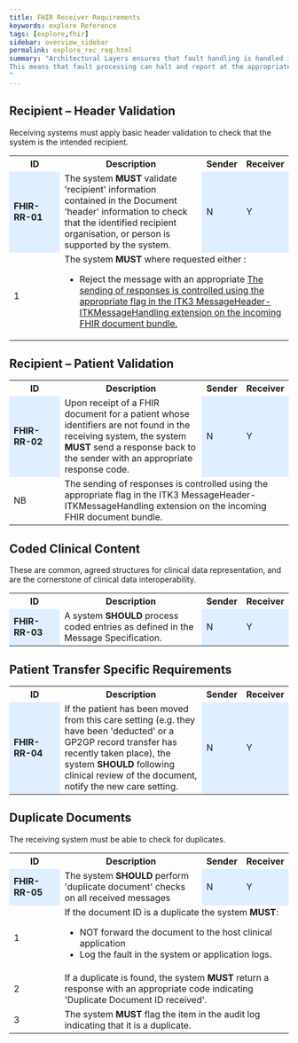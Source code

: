 ```yaml
---
title: FHIR Receiver Requirements
keywords: explore Reference
tags: [explore,fhir]
sidebar: overview_sidebar
permalink: explore_rec_req.html
summary: "Architectural Layers ensures that fault handling is handled in line with the layer that the fault occurs.
This means that fault processing can halt and report at the appropriate point of “fault/error”, all errors are regarded as fatal and there will only be a maximum of 2 Message Responses, each containing a maximum of one Response Code.
"
---
```




## Recipient – Header Validation ##

Receiving systems must apply basic header validation to check that the system is the intended recipient.

<table style="width:100%;max-width: 100%;">
<tr>
<th width="20%">ID</th>
<th width="60%">Description</th>
<th width="10%">Sender</th>
<th width="10%">Receiver</th>
</tr>
<tr>
<td bgcolor="#dfefff"><b>FHIR-RR-01</b></td>
<td>The system <b>MUST</b> validate 'recipient' information contained in the Document 'header' information to check that the identified recipient organisation, or person is supported by the system.</td>
<td bgcolor="#dfefff">N</td>
<td bgcolor="#dfefff">Y</td>
</tr>
<tr>
<td>1</td>
<td colspan="3">The system <b>MUST</b> where requested either :<br/>
<ul>
<li>Reject the message with an appropriate <a href="explore_response_structure.html#itk3-business-level-response-codes</a>response code.</li>
<li>Accept the message and pass it through to the clinical application for processing</li>
</ul>
</td>
</tr>
<tr>
<td>NB</td>
<td colspan="3">The sending of responses is controlled using the appropriate flag in the ITK3 MessageHeader- ITKMessageHandling extension on the incoming FHIR document bundle.</td>
</tr>
</table> 


## Recipient – Patient Validation ##

<table style="width:100%;max-width: 100%;">
<tr>
<th width="20%">ID</th>
<th width="60%">Description</th>
<th width="10%">Sender</th>
<th width="10%">Receiver</th>
</tr>
<tr>
<td bgcolor="#dfefff"><b>FHIR-RR-02</b></td>
<td>Upon receipt of a FHIR document for a patient whose identifiers are not found in the receiving system, the system <b>MUST</b> send a response back to the sender with an appropriate response code.</td>
<td bgcolor="#dfefff">N</td>
<td bgcolor="#dfefff">Y</td>
</tr>
<tr>
<td>NB</td>
<td colspan="3">The sending of responses is controlled using the appropriate flag in the ITK3 MessageHeader- ITKMessageHandling extension on the incoming FHIR document bundle.</td>
</tr>
</table> 


## Coded Clinical Content ##

These are common, agreed structures for clinical data representation, and are the cornerstone of clinical data interoperability.

<table style="width:100%;max-width: 100%;">
<tr>
<th width="20%">ID</th>
<th width="60%">Description</th>
<th width="10%">Sender</th>
<th width="10%">Receiver</th>
</tr>
<tr>
<td bgcolor="#dfefff"><b>FHIR-RR-03</b></td>
<td>A system <b>SHOULD</b> process coded entries as defined in the Message Specification.</td>
<td bgcolor="#dfefff">N</td>
<td bgcolor="#dfefff">Y</td>
</tr>
</table> 


## Patient Transfer Specific Requirements ##

<table style="width:100%;max-width: 100%;">
<tr>
<th width="20%">ID</th>
<th width="60%">Description</th>
<th width="10%">Sender</th>
<th width="10%">Receiver</th>
</tr>
<tr>
<td bgcolor="#dfefff"><b>FHIR-RR-04</b></td>
<td>If the patient has been moved from this care setting (e.g. they have been 'deducted' or a GP2GP record transfer has recently taken place), the system <b>SHOULD</b> following clinical review of the document, notify the new care setting.</td>
<td bgcolor="#dfefff">N</td>
<td bgcolor="#dfefff">Y</td>
</tr>
</table> 


## Duplicate Documents ##

The receiving system must be able to check for duplicates.

<table style="width:100%;max-width: 100%;">
<tr>
<th width="20%">ID</th>
<th width="60%">Description</th>
<th width="10%">Sender</th>
<th width="10%">Receiver</th>
</tr>
<tr>
<td bgcolor="#dfefff"><b>FHIR-RR-05</b></td>
<td>The system <b>SHOULD</b> perform 'duplicate document' checks on all received messages</td>
<td bgcolor="#dfefff">N</td>
<td bgcolor="#dfefff">Y</td>
</tr>
<tr>
<td>1</td>
<td colspan="3">If the document ID is a duplicate the system <b>MUST</b>:<br/>
<ul>
<li>NOT forward the document to the host clinical application</li>
<li>Log the fault in the system or application logs.</li>
</ul>
</td>
</tr>
<tr>
<td>2</td>
<td colspan="3">If a duplicate is found, the system <b>MUST</b> return a response with an appropriate code indicating 'Duplicate Document ID received'.</td>
</tr>
<tr>
<td>3</td>
<td colspan="3">The system <b>MUST</b> flag the item in the audit log indicating that it is a duplicate.</td>
</tr>
</table> 




